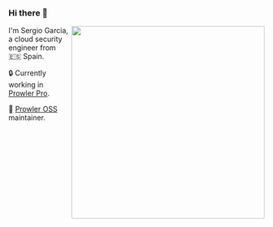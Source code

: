 ### Hi there 👋
<img align='right' src="https://github-readme-stats.vercel.app/api?username=sergargar&count_private=true&show_icons=true&theme=gruvbox" width="380">

I'm Sergio Garcia, a cloud security engineer from 🇪🇸 Spain.

🔒  Currently working in [Prowler Pro](https://prowler.pro).

🔭 [Prowler OSS](https://github.com/prowler-cloud/prowler) maintainer.
